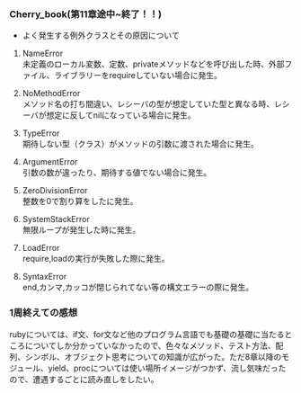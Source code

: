 ### Cherry_book(第11章途中~終了！！)
- よく発生する例外クラスとその原因について  
1. NameError  
未定義のローカル変数、定数、privateメソッドなどを呼び出した時、外部ファイル、ライブラリーをrequireしていない場合に発生。  

2. NoMethodError  
メソッド名の打ち間違い、レシーバの型が想定していた型と異なる時、レシーバが想定に反してnilになっている場合に発生。  

3. TypeError  
期待しない型（クラス）がメソッドの引数に渡された場合に発生。  

4. ArgumentError  
引数の数が違ったり、期待する値でない場合に発生。  

5. ZeroDivisionError  
整数を0で割り算をしたに発生。  

6. SystemStackError  
無限ループが発生した時に発生。  

7. LoadError  
require,loadの実行が失敗した際に発生。  

8. SyntaxError  
end,カンマ,カッコが閉じられてない等の構文エラーの際に発生。  



### 1周終えての感想  
rubyについては、if文、for文など他のプログラム言語でも基礎の基礎に当たるところについてしか分かっていなかったので、色々なメソッド、テスト方法、配列、シンボル、オブジェクト思考についての知識が広がった。ただ8章以降のモジュール、yield、procについては使い場所イメージがつかず、流し気味だったので、遭遇するごとに読み直しをしたい。